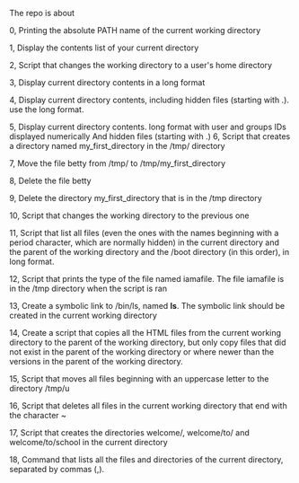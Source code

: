 The repo is about 

0, Printing the absolute PATH name of the current working directory

1, Display the contents list of your current directory 

2, Script that changes the working directory to a user's home directory

3, Display current directory contents in a long format

4, Display current directory contents, including hidden files (starting with .). use the long format.

5, Display current directory contents.
	long format
	with user and groups IDs displayed numerically
	And hidden files (starting with .)
6, Script that creates a directory named my_first_directory in the /tmp/ directory

7, Move the file betty from /tmp/ to /tmp/my_first_directory

8, Delete the file betty

9, Delete the directory my_first_directory that is in the /tmp directory

10, Script that changes the working directory to the previous one

11, Script that list all files (even the ones with the names beginning with a period character, which are normally hidden) in the current directory and the parent of the working directory and the /boot directory (in this order), in long format.

12, Script that prints the type of the file named iamafile. The file iamafile is in the /tmp directory when the script is ran

13, Create a symbolic link to /bin/ls, named __ls__. The symbolic link should be created in the current working directory

14, Create a script that copies all the HTML files from the current working directory to the parent of the working directory, but only copy files that did not exist in the parent of the working directory or where newer than the versions in the parent of the working directory.

15, Script that moves all files beginning with an uppercase letter to the directory /tmp/u

16, Script that deletes all files in the current working directory that end with the character ~

17, Script that creates the directories welcome/, welcome/to/ and welcome/to/school in the current directory

18, Command that lists all the files and directories of the current directory, separated by commas (,).

